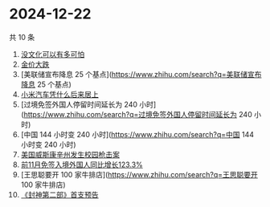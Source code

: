 # 2024-12-22

共 10 条

<!-- BEGIN ZHIHUSEARCH -->
<!-- 最后更新时间 Sun Dec 22 2024 01:10:10 GMT+0800 (China Standard Time) -->
1. [没文化可以有多可怕](https://www.zhihu.com/search?q=没文化可以有多可怕)
1. [金价大跌](https://www.zhihu.com/search?q=金价大跌)
1. [美联储宣布降息 25 个基点](https://www.zhihu.com/search?q=美联储宣布降息 25 个基点)
1. [小米汽车凭什么后来居上](https://www.zhihu.com/search?q=小米汽车凭什么后来居上)
1. [过境免签外国人停留时间延长为 240 小时](https://www.zhihu.com/search?q=过境免签外国人停留时间延长为 240 小时)
1. [中国 144 小时变 240 小时](https://www.zhihu.com/search?q=中国 144 小时变 240 小时)
1. [美国威斯康辛州发生校园枪击案](https://www.zhihu.com/search?q=美国威斯康辛州发生校园枪击案)
1. [前11月免签入境外国人同比增长123.3%](https://www.zhihu.com/search?q=前11月免签入境外国人同比增长123.3%)
1. [王思聪要开 100 家牛排店](https://www.zhihu.com/search?q=王思聪要开 100 家牛排店)
1. [《封神第二部》首支预告](https://www.zhihu.com/search?q=《封神第二部》首支预告)
<!-- END ZHIHUSEARCH -->
